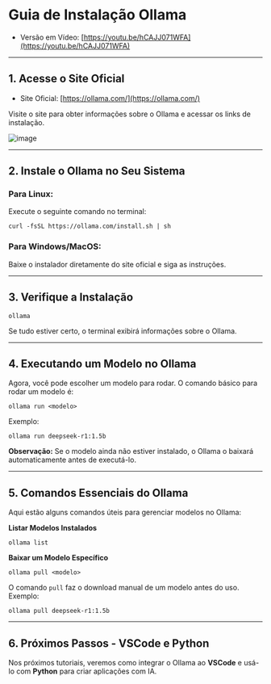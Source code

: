 # Guia de Instalação Ollama

- Versão em Vídeo: [https://youtu.be/hCAJJ071WFA](https://youtu.be/hCAJJ071WFA)<br>

---
## 1. Acesse o Site Oficial  

- Site Oficial: [https://ollama.com/](https://ollama.com/)  

Visite o site para obter informações sobre o Ollama e acessar os links de instalação.  

![image](https://github.com/user-attachments/assets/62d03fd5-c687-48b4-ab6b-7069ee3951a4)

---
## 2. Instale o Ollama no Seu Sistema 

### **Para Linux:**  
Execute o seguinte comando no terminal:  
```shell
curl -fsSL https://ollama.com/install.sh | sh
```  

### **Para Windows/MacOS:**  
Baixe o instalador diretamente do site oficial e siga as instruções.  

---
## 3. Verifique a Instalação

```shell
ollama
```  
Se tudo estiver certo, o terminal exibirá informações sobre o Ollama.  

---
## **4. Executando um Modelo no Ollama**  

Agora, você pode escolher um modelo para rodar. O comando básico para rodar um modelo é:  
```shell
ollama run <modelo>
```  

Exemplo:  
```shell
ollama run deepseek-r1:1.5b
```  

**Observação:** Se o modelo ainda não estiver instalado, o Ollama o baixará automaticamente antes de executá-lo.  

---
## **5. Comandos Essenciais do Ollama**  

Aqui estão alguns comandos úteis para gerenciar modelos no Ollama:  

**Listar Modelos Instalados**  
```shell
ollama list
```  

**Baixar um Modelo Específico**  
```shell
ollama pull <modelo>
```  
O comando `pull` faz o download manual de um modelo antes do uso. Exemplo:  
```shell
ollama pull deepseek-r1:1.5b
```  

---
## 6. Próximos Passos - VSCode e Python  

Nos próximos tutoriais, veremos como integrar o Ollama ao **VSCode** e usá-lo com **Python** para criar aplicações com IA.  
